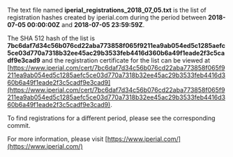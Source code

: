 The text file named **iperial_registrations_2018_07_05.txt** is the list of registration hashes created by iperial.com during the period between **2018-07-05 00:00:00Z** and **2018-07-05 23:59:59Z**.

The SHA 512 hash of the list is **7bc6daf7d34c56b076cd22aba773858f065f9211ea9ab054ed5c1285aefc5ce03d770a7318b32ee45ac29b3533feb4416d360b6a49f1eade2f3c5cadf9e3cad9** and the registration certificate for the list can be viewed at [https://www.iperial.com/cert/7bc6daf7d34c56b076cd22aba773858f065f9211ea9ab054ed5c1285aefc5ce03d770a7318b32ee45ac29b3533feb4416d360b6a49f1eade2f3c5cadf9e3cad9](https://www.iperial.com/cert/7bc6daf7d34c56b076cd22aba773858f065f9211ea9ab054ed5c1285aefc5ce03d770a7318b32ee45ac29b3533feb4416d360b6a49f1eade2f3c5cadf9e3cad9).

To find registrations for a different period, please see the corresponding commit.

For more information, please visit [https://www.iperial.com/](https://www.iperial.com/)
